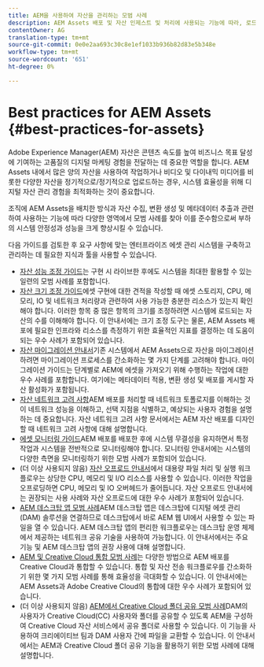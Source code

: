 ```yaml
---
title: AEM을 사용하여 자산을 관리하는 모범 사례
description: AEM Assets 배포 및 자산 인제스트 및 처리에 사용되는 기능에 따라, 로드 중인 시스템 안정성과 성능을 향상시키는 모범 사례를 식별하고 준수합니다.
contentOwner: AG
translation-type: tm+mt
source-git-commit: 0e0e2aa693c30c8e1ef1033b936b82d83e5b348e
workflow-type: tm+mt
source-wordcount: '651'
ht-degree: 0%

---
```



# Best practices for AEM Assets {#best-practices-for-assets}

Adobe Experience Manager(AEM) 자산은 콘텐츠 속도를 높여 비즈니스 목표 달성에 기여하는 고품질의 디지털 마케팅 경험을 전달하는 데 중요한 역할을 합니다. AEM Assets 내에서 많은 양의 자산을 사용하여 작업하거나 비디오 및 다이내믹 미디어를 비롯한 다양한 자산을 정기적으로/정기적으로 업로드하는 경우, 시스템 효율성을 위해 디지털 자산 관리 경험을 최적화하는 것이 중요합니다.

조직에 AEM Assets을 배치한 방식과 자산 수집, 변환 생성 및 메타데이터 추출과 관련하여 사용하는 기능에 따라 다양한 영역에서 모범 사례를 찾아 이를 준수함으로써 부하의 시스템 안정성과 성능을 크게 향상시킬 수 있습니다.

다음 가이드를 검토한 후 요구 사항에 맞는 엔터프라이즈 에셋 관리 시스템을 구축하고 관리하는 데 필요한 지식과 툴을 사용할 수 있습니다.

* [자산 성능 조정 가이드](performance-tuning-guidelines.md)는 구현 시 라이브한 후에도 시스템을 최대한 활용할 수 있는 일련의 모범 사례를 포함합니다.
* [자산 크기 조정 가이드](assets-sizing-guide.md)에셋 구현에 대한 견적을 작성할 때 에셋 스토리지, CPU, 메모리, IO 및 네트워크 처리량과 관련하여 사용 가능한 충분한 리소스가 있는지 확인해야 합니다. 이러한 항목 중 많은 항목의 크기를 조정하려면 시스템에 로드되는 자산의 수를 이해해야 합니다. 이 안내서에는 크기 조정 도구는 물론, AEM Assets 배포에 필요한 인프라와 리소스를 측정하기 위한 효율적인 지표를 결정하는 데 도움이 되는 우수 사례가 포함되어 있습니다.
* [자산 마이그레이션 안내서](assets-migration-guide.md)기존 시스템에서 AEM Assets으로 자산을 마이그레이션하려면 마이그레이션 프로세스를 간소화하는 몇 가지 단계를 고려해야 합니다. 마이그레이션 가이드는 단계별로 AEM에 에셋을 가져오기 위해 수행하는 작업에 대한 우수 사례를 포함합니다. 여기에는 메타데이터 적용, 변환 생성 및 배포를 게시할 자산 활성화가 포함됩니다.
* [자산 네트워크 고려 사항](assets-network-considerations.md)AEM 배포를 처리할 때 네트워크 토폴로지를 이해하는 것이 네트워크 성능을 이해하고, 선택 지점을 식별하고, 예상되는 사용자 경험을 설명하는 데 중요합니다. 자산 네트워크 고려 사항 문서에서는 AEM 자산 배포를 디자인할 때 네트워크 고려 사항에 대해 설명합니다.
* [에셋 모니터링 가이드](assets-monitoring-best-practices.md)AEM 배포를 배포한 후에 시스템 무결성을 유지하면서 특정 작업과 시스템을 전반적으로 모니터링해야 합니다. 모니터링 안내서에는 시스템의 다양한 측면을 모니터링하기 위한 모범 사례가 포함되어 있습니다.
* (더 이상 사용되지 않음) [자산 오프로드 안내서](assets-offloading-best-practices.md)에서 대용량 파일 처리 및 실행 워크플로우는 상당한 CPU, 메모리 및 I/O 리소스를 사용할 수 있습니다. 이러한 작업을 오프로딩하면 CPU, 메모리 및 IO 오버헤드가 줄어듭니다. 자산 오프로드 안내서에는 권장되는 사용 사례와 자산 오프로드에 대한 우수 사례가 포함되어 있습니다.
* [AEM 데스크탑 앱 모범 사례](https://helpx.adobe.com/experience-manager/desktop-app/aem-desktop-app-best-practices.html)AEM 데스크탑 앱은 데스크탑에 디지털 에셋 관리(DAM) 솔루션을 연결하므로 데스크탑에서 바로 AEM 웹 UI에서 사용할 수 있는 파일을 열 수 있습니다. AEM 데스크탑 앱의 편리한 워크플로우는 데스크탑 운영 체제에서 제공하는 네트워크 공유 기술을 사용하여 가능합니다. 이 안내서에서는 주요 기능 및 AEM 데스크탑 앱의 권장 사용에 대해 설명합니다.
* [AEM 및 Creative Cloud 통합 모범 사례](aem-cc-integration-best-practices.md)는 다양한 방법으로 AEM 배포를 Creative Cloud과 통합할 수 있습니다. 통합 및 자산 전송 워크플로우를 간소화하기 위한 몇 가지 모범 사례를 통해 효율성을 극대화할 수 있습니다. 이 안내서에는 AEM Assets과 Adobe Creative Cloud의 통합에 대한 우수 사례가 포함되어 있습니다.
* (더 이상 사용되지 않음) [AEM에서 Creative Cloud 폴더 공유 모범 사례](aem-cc-folder-sharing-best-practices.md)DAM의 사용자가 Creative Cloud(CC) 사용자와 폴더를 공유할 수 있도록 AEM을 구성하여 Creative Cloud 자산 서비스에서 공유 폴더로 사용할 수 있습니다. 이 기능을 사용하여 크리에이티브 팀과 DAM 사용자 간에 파일을 교환할 수 있습니다. 이 안내서에서는 AEM과 Creative Cloud 폴더 공유 기능을 활용하기 위한 모범 사례에 대해 설명합니다.
